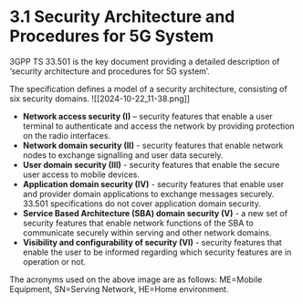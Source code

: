 # 3.1 Security Architecture and Procedures for 5G System
3GPP TS 33.501 is the key document providing a detailed description of ‘security architecture and procedures for 5G system’.

The specification defines a model of a security architecture, consisting of six security domains.
![[2024-10-22_11-38.png]]
- **Network access security (I)** – security features that enable a user terminal to authenticate and access the network by providing protection on the radio interfaces.
- **Network domain security (II)** - security features that enable network nodes to exchange signalling and user data securely.
- **User domain security (III)** - security features that enable the secure user access to mobile devices.
- **Application domain security (IV)** - security features that enable user and provider domain applications to exchange messages securely. 33.501 specifications do not cover application domain security.
- **Service Based Architecture (SBA) domain security (V)** - a new set of security features that enable network functions of the SBA to communicate securely within serving and other network domains.
- **Visibility and configurability of security (VI)** - security features that enable the user to be informed regarding which security features are in operation or not.

The acronyms used on the above image are as follows: ME=Mobile Equipment, SN=Serving Network, HE=Home environment.
